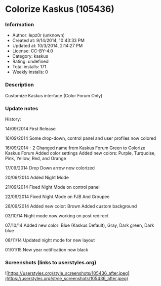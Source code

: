 # Colorize Kaskus (105436)

### Information
- Author: lepz0r (unknown)
- Created at: 9/14/2014, 10:43:33 PM
- Updated at: 10/3/2014, 2:14:27 PM
- License: CC-BY-4.0
- Category: kaskus
- Rating: undefined
- Total installs: 171
- Weekly installs: 0


### Description
Customize Kaskus interface (Color Forum Only)

### Update notes
History:

14/09/2014
First Release

16/09/2014
Some drop-down, control panel and user profiles now colored

16/09/2014 - 2
Changed name from Kaskus Forum Green to Colorize Kaskus Forum
Added color settings
Added new colors: Purple, Turquoise, Pink, Yellow, Red, and Orange

17/09/2014
Drop Down arrow now colorized

20/09/2014
Added Night Mode

21/09/2014
Fixed Night Mode on control panel

22/09/2014
Fixed Night Mode on FJB And Groupee

26/09/2014
Added new color: Brown
Added custom background

03/10/14
Night mode now working on post redirect

07/10/14
Added new color: Blue (Kaskus Default), Gray, Dark green, Dark blue

08/11/14
Updated night mode for new layout

01/01/15
New year notification now black

### Screenshots (links to userstyles.org)
![https://userstyles.org/style_screenshots/105436_after.jpeg](https://userstyles.org/style_screenshots/105436_after.jpeg)


